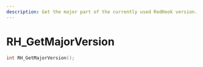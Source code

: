 ```yaml
---
description: Get the major part of the currently used RedHook version.
---
```


# RH\_GetMajorVersion

```cpp
int RH_GetMajorVersion();
```
